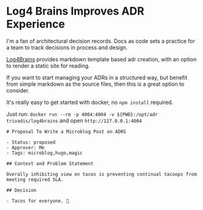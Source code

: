 # Log4 Brains Improves ADR Experience


I&#39;m a fan of architectural decision records.
Docs as code sets a practice for a team to track decisions in process and design.

[Log4Brains](https://github.com/thomvaill/log4brains) provides markdown template based adr creation, with an option to render a static site for reading.

If you want to start managing your ADRs in a structured way, but benefit from simple markdown as the source files, then this is a great option to consider.

It&#39;s really easy to get started with docker, no `npm install` required.

Just run: `docker run --rm -p 4004:4004 -v ${PWD}:/opt/adr trivadis/log4brains` and open `http://127.0.0.1:4004`

```text
# Proposal To Write a Microblog Post on ADRS

- Status: proposed
- Approver: Me
- Tags: microblog,hugo,magic

## Context and Problem Statement

Overally inhibiting view on tacos is preventing continual tacoops from meeting required SLA.

## Decision

- Tacos for everyone. 🌮
```

